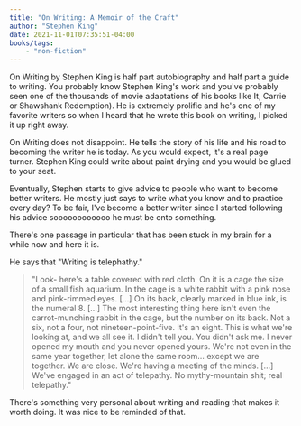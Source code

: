 ```yaml
---
title: "On Writing: A Memoir of the Craft"
author: "Stephen King"
date: 2021-11-01T07:35:51-04:00
books/tags:
    - "non-fiction"
---
```

On Writing by Stephen King is half part autobiography and half part a guide to writing. You probably know Stephen King's work and you've probably seen one of the thousands of movie adaptations of his books like It, Carrie or Shawshank Redemption). He is extremely prolific and he's one of my favorite writers so when I heard that he wrote this book on writing, I picked it up right away.

On Writing does not disappoint. He tells the story of his life and his road to becoming the writer he is today. As you would expect, it's a real page turner. Stephen King could write about paint drying and you would be glued to your seat.

Eventually, Stephen starts to give advice to people who want to become better writers. He mostly just says to write what you know and to practice every day? To be fair, I've become a better writer since I started following his advice soooooooooooo he must be onto something.

There's one passage in particular that has been stuck in my brain for a while now and here it is.

He says that "Writing is telephathy."

> "Look- here's a table covered with red cloth. On it is a cage the size of a small fish aquarium. In the cage is a white rabbit with a pink nose and pink-rimmed eyes. […] On its back, clearly marked in blue ink, is the numeral 8. […] The most interesting thing here isn't even the carrot-munching rabbit in the cage, but the number on its back. Not a six, not a four, not nineteen-point-five. It's an eight. This is what we're looking at, and we all see it. I didn't tell you. You didn't ask me. I never opened my mouth and you never opened yours. We're not even in the same year together, let alone the same room… except we are together. We are close. We're having a meeting of the minds. […] We've engaged in an act of telepathy. No mythy-mountain shit; real telepathy."

There's something very personal about writing and reading that makes it worth doing. It was nice to be reminded of that.

